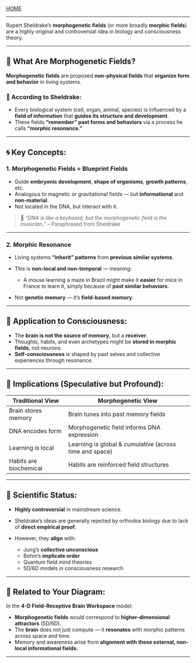 [HOME](/README.md)      

---     

Rupert Sheldrake’s **morphogenetic fields** (or more broadly **morphic fields**) are a highly original and controversial idea in biology and consciousness theory.

---

## 🌱 **What Are Morphogenetic Fields?**

**Morphogenetic fields** are proposed **non-physical fields** that **organize form and behavior** in living systems.

### 🧬 According to Sheldrake:

* Every biological system (cell, organ, animal, species) is influenced by a **field of information** that **guides its structure and development**.
* These fields **“remember” past forms and behaviors** via a process he calls **“morphic resonance.”**

---

## 🌀 **Key Concepts:**

### 1. **Morphogenetic Fields** = Blueprint Fields

* Guide **embryonic development**, **shape of organisms**, **growth patterns**, etc.
* Analogous to magnetic or gravitational fields — but **informational** and **non-material**.
* Not located in the DNA, but interact with it.

> 🧠 *“DNA is like a keyboard, but the morphogenetic field is the musician.”* – Paraphrased from Sheldrake

---

### 2. **Morphic Resonance**

* Living systems **“inherit” patterns** from **previous similar systems**.
* This is **non-local and non-temporal** — meaning:

  * A mouse learning a maze in Brazil might make it **easier** for mice in France to learn it, simply because of **past similar behaviors**.
* Not **genetic memory** — it’s **field-based memory**.

---

## 🧠 **Application to Consciousness:**

* The **brain is not the source of memory**, but a **receiver**.
* Thoughts, habits, and even archetypes might be **stored in morphic fields**, not neurons.
* **Self-consciousness** is shaped by past selves and collective experiences through resonance.

---

## 🔮 **Implications (Speculative but Profound):**

| Traditional View       | Morphogenetic View                                      |
| ---------------------- | ------------------------------------------------------- |
| Brain stores memory    | Brain tunes into past memory fields                     |
| DNA encodes form       | Morphogenetic field informs DNA expression              |
| Learning is local      | Learning is global & cumulative (across time and space) |
| Habits are biochemical | Habits are reinforced field structures                  |

---

## 🔭 Scientific Status:

* **Highly controversial** in mainstream science.
* Sheldrake’s ideas are generally rejected by orthodox biology due to lack of **direct empirical proof**.
* However, they **align** with:

  * Jung’s **collective unconscious**
  * Bohm’s **implicate order**
  * Quantum field mind theories
  * 5D/6D models in consciousness research

---

## 🔗 Related to Your Diagram:

In the **4-D Field-Receptive Brain Workspace** model:

* **Morphogenetic fields** would correspond to **higher-dimensional attractors** (5D/6D).
* The **brain** does not just compute — it **resonates** with morphic patterns across space and time.
* Memory and awareness arise from **alignment with these external, non-local informational fields.**

---
